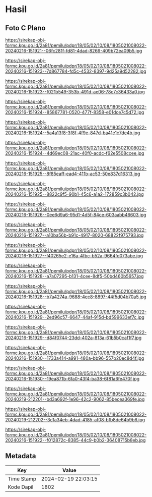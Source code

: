 # Hasil

## Foto C Plano

https://sirekap-obj-formc.kpu.go.id/2a81/pemilu/pdpr/18/05/02/10/08/1805021008022-20240216-151921--06fc281f-fd81-4dad-8266-409b72ea09b5.jpg

https://sirekap-obj-formc.kpu.go.id/2a81/pemilu/pdpr/18/05/02/10/08/1805021008022-20240216-151923--7d867784-fd5c-4532-8397-9d25a9d52282.jpg

https://sirekap-obj-formc.kpu.go.id/2a81/pemilu/pdpr/18/05/02/10/08/1805021008022-20240216-151923--f021b549-353b-491d-ae06-78c7c36433a0.jpg

https://sirekap-obj-formc.kpu.go.id/2a81/pemilu/pdpr/18/05/02/10/08/1805021008022-20240216-151924--85867781-0520-477f-8358-e01dce7c5d72.jpg

https://sirekap-obj-formc.kpu.go.id/2a81/pemilu/pdpr/18/05/02/10/08/1805021008022-20240216-151924--5a4a13f8-3f8f-4f9e-847d-ba41e1c7de4b.jpg

https://sirekap-obj-formc.kpu.go.id/2a81/pemilu/pdpr/18/05/02/10/08/1805021008022-20240216-151924--4d69ec08-21ac-40f0-acdc-f62e5508ccee.jpg

https://sirekap-obj-formc.kpu.go.id/2a81/pemilu/pdpr/18/05/02/10/08/1805021008022-20240216-151925--8f85eaff-ead4-411b-ac53-50e837d16313.jpg

https://sirekap-obj-formc.kpu.go.id/2a81/pemilu/pdpr/18/05/02/10/08/1805021008022-20240216-151925--8822c9f5-90b1-45c6-a1a2-172859c3b042.jpg

https://sirekap-obj-formc.kpu.go.id/2a81/pemilu/pdpr/18/05/02/10/08/1805021008022-20240216-151926--0ee6d9a6-95d1-4d5f-84ce-603aabb46603.jpg

https://sirekap-obj-formc.kpu.go.id/2a81/pemilu/pdpr/18/05/02/10/08/1805021008022-20240216-151927--a10ba56b-b91c-4917-8020-68822f975793.jpg

https://sirekap-obj-formc.kpu.go.id/2a81/pemilu/pdpr/18/05/02/10/08/1805021008022-20240216-151927--f40265e2-e16a-4fbc-b52a-9664fd073abe.jpg

https://sirekap-obj-formc.kpu.go.id/2a81/pemilu/pdpr/18/05/02/10/08/1805021008022-20240216-151928--a7a07295-b131-4cee-8df5-50bd460b5657.jpg

https://sirekap-obj-formc.kpu.go.id/2a81/pemilu/pdpr/18/05/02/10/08/1805021008022-20240216-151928--b7a4274a-9688-4ec8-8897-44f5d04b70a5.jpg

https://sirekap-obj-formc.kpu.go.id/2a81/pemilu/pdpr/18/05/02/10/08/1805021008022-20240216-151929--2ed96c57-6647-44af-915d-bd599633ef7c.jpg

https://sirekap-obj-formc.kpu.go.id/2a81/pemilu/pdpr/18/05/02/10/08/1805021008022-20240216-151929--d84f0744-23dd-402a-813a-61b5b0caf1f7.jpg

https://sirekap-obj-formc.kpu.go.id/2a81/pemilu/pdpr/18/05/02/10/08/1805021008022-20240216-151930--1733a414-a991-480a-bb96-557b20ec8d4f.jpg

https://sirekap-obj-formc.kpu.go.id/2a81/pemilu/pdpr/18/05/02/10/08/1805021008022-20240216-151930--19ea871b-6fa0-43f4-ba38-6f81a6fe470f.jpg

https://sirekap-obj-formc.kpu.go.id/2a81/pemilu/pdpr/18/05/02/10/08/1805021008022-20240219-212201--bd3a692f-1e96-42c2-9062-85becea369fe.jpg

https://sirekap-obj-formc.kpu.go.id/2a81/pemilu/pdpr/18/05/02/10/08/1805021008022-20240219-212202--3c1a34eb-4dad-4185-af08-bfb8de64b9b6.jpg

https://sirekap-obj-formc.kpu.go.id/2a81/pemilu/pdpr/18/05/02/10/08/1805021008022-20240216-151922--f012872c-8385-44c9-b0b2-36408715b8eb.jpg


## Metadata

| Key        | Value               |
| ---------- | ------------------- |
| Time Stamp | 2024-02-19 22:03:15 |
| Kode Dapil | 1802                |



